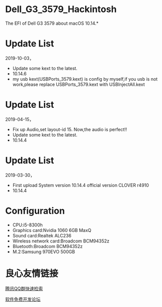 # Dell_G3_3579_Hackintosh
The EFI of Dell G3 3579 about macOS 10.14.*

# Update List
2019-10-03，
* Update some kext to the latest.
* 10.14.6
* my usb kext(USBPorts_3579.kext) is config by myself,if you usb is not work,please replace USBPorts_3579.kext with USBInjectAll.kext

# Update List
2019-04-15，
* Fix up Audio,set layout-id 15. Now,the audio is perfect!!
* Update some kext to the latest.
* 10.14.4

# Update List
2019-03-30，
* First upload System version 10.14.4 official version CLOVER r4910
* 10.14.4

# Configuration
* CPU:i5-8300h
* Graphics card:Nvidia 1060 6GB MaxQ
* Sound card:Realtek ALC236
* Wireless network card:Broadcom BCM94352z
* Bluetooth:Broadcom BCM94352z
* M.2:Samsung 970EVO 500GB


 # 良心友情链接

[腾讯QQ群快速检索](http://u.720life.cn/s/8cf73f7c)

[软件免费开发论坛](http://u.720life.cn/s/bbb01dc0)